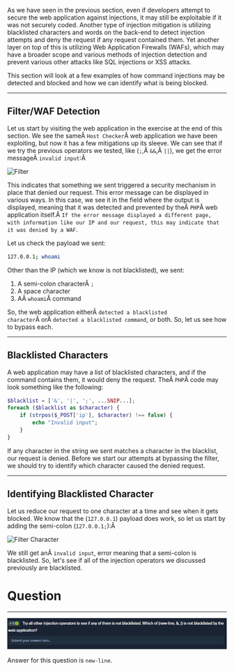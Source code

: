 ﻿As we have seen in the previous section, even if developers attempt to secure the web application against injections, it may still be exploitable if it was not securely coded. Another type of injection mitigation is utilizing blacklisted characters and words on the back-end to detect injection attempts and deny the request if any request contained them. Yet another layer on top of this is utilizing Web Application Firewalls (WAFs), which may have a broader scope and various methods of injection detection and prevent various other attacks like SQL injections or XSS attacks.

This section will look at a few examples of how command injections may be detected and blocked and how we can identify what is being blocked.

---

## Filter/WAF Detection

Let us start by visiting the web application in the exercise at the end of this section. We see the sameÂ `Host Checker`Â web application we have been exploiting, but now it has a few mitigations up its sleeve. We can see that if we try the previous operators we tested, like (`;`,Â `&&`,Â `||`), we get the error messageÂ `invalid input`:Â 

![Filter](https://academy.hackthebox.com/storage/modules/109/cmdinj_filters_1.jpg)

This indicates that something we sent triggered a security mechanism in place that denied our request. This error message can be displayed in various ways. In this case, we see it in the field where the output is displayed, meaning that it was detected and prevented by theÂ `PHP`Â web application itself.Â `If the error message displayed a different page, with information like our IP and our request, this may indicate that it was denied by a WAF`.

Let us check the payload we sent:

```bash
127.0.0.1; whoami
```

Other than the IP (which we know is not blacklisted), we sent:

1. A semi-colon characterÂ `;`
2. A space character
3. AÂ `whoami`Â command

So, the web application eitherÂ `detected a blacklisted character`Â orÂ `detected a blacklisted command`, or both. So, let us see how to bypass each.

---

## Blacklisted Characters

A web application may have a list of blacklisted characters, and if the command contains them, it would deny the request. TheÂ `PHP`Â code may look something like the following:

```php
$blacklist = ['&', '|', ';', ...SNIP...];
foreach ($blacklist as $character) {
    if (strpos($_POST['ip'], $character) !== false) {
        echo "Invalid input";
    }
}
```

If any character in the string we sent matches a character in the blacklist, our request is denied. Before we start our attempts at bypassing the filter, we should try to identify which character caused the denied request.

---

## Identifying Blacklisted Character

Let us reduce our request to one character at a time and see when it gets blocked. We know that the (`127.0.0.1`) payload does work, so let us start by adding the semi-colon (`127.0.0.1;`):Â 

![Filter Character](https://academy.hackthebox.com/storage/modules/109/cmdinj_filters_2.jpg)

We still get anÂ `invalid input`, error meaning that a semi-colon is blacklisted. So, let's see if all of the injection operators we discussed previously are blacklisted.

# Question
----

![Pasted image 20250205140047.png](../../../../IMAGES/Pasted%20image%2020250205140047.png)

Answer for this question is `new-line`.
